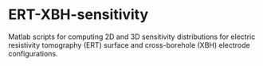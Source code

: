 # ERT-XBH-sensitivity
Matlab scripts for computing 2D and 3D sensitivity distributions for electric resistivity tomography (ERT) surface and cross-borehole (XBH) electrode configurations.
